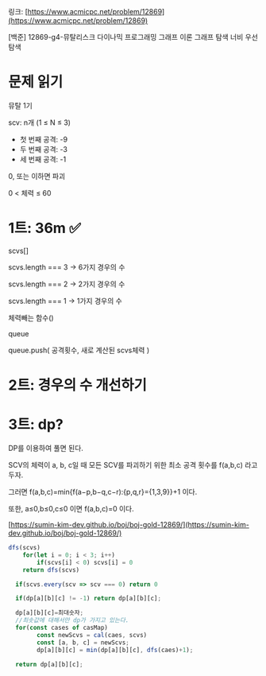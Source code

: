 링크: [https://www.acmicpc.net/problem/12869](https://www.acmicpc.net/problem/12869)

[백준] 12869-g4-뮤탈리스크 다이나믹 프로그래밍 그래프 이론 그래프 탐색 너비 우선 탐색

# 문제 읽기

뮤탈 1기

scv: n개 (1 ≤ N ≤ 3)

- 첫 번째 공격: -9
- 두 번째 공격: -3
- 세 번째 공격: -1

0, 또는 이하면 파괴

0 < 체력 ≤ 60

# 1트: 36m ✅

scvs[]

scvs.length === 3 → 6가지 경우의 수

scvs.length === 2 → 2가지 경우의 수

scvs.length === 1 → 1가지 경우의 수

체력빼는 함수()

queue

queue.push( 공격횟수, 새로 계산된 scvs체력 )

# 2트: 경우의 수 개선하기

# 3트: dp?

DP를 이용하여 풀면 된다.

SCV의 체력이 a, b, c일 때 모든 SCV를 파괴하기 위한 최소 공격 횟수를 f(a,b,c) 라고 두자.

그러면 f(a,b,c)=min{f(a−p,b−q,c−r):{p,q,r}={1,3,9}}+1 이다.

또한, a≤0,b≤0,c≤0 이면 f(a,b,c)=0 이다.

[https://sumin-kim-dev.github.io/boj/boj-gold-12869/](https://sumin-kim-dev.github.io/boj/boj-gold-12869/)

```jsx
dfs(scvs)
	for(let i = 0; i < 3; i++)
		if(scvs[i] < 0) scvs[i] = 0
	return dfs(scvs)

  if(scvs.every(scv => scv === 0) return 0

  if(dp[a][b][c] != -1) return dp[a][b][c];

  dp[a][b][c]=최대숫자;
  //최솟값에 대해서만 dp가 가지고 있는다.
  for(const cases of casMap)
		const newScvs = cal(caes, scvs)
		const [a, b, c] = newScvs;
		dp[a][b][c] = min(dp[a][b][c], dfs(caes)+1);

  return dp[a][b][c];

```
